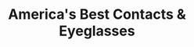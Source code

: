 ---
title: "America's Best Contacts & Eyeglasses"
url: /hillsboro/americas-best-contacts-and-eyeglasses/
shop: optician
---